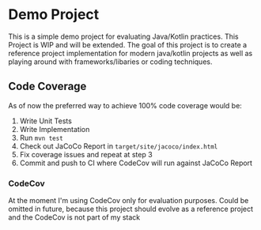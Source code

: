 # Demo Project
This is a simple demo project for evaluating Java/Kotlin practices. 
This Project is WIP and will be extended.
The goal of this project is to create a reference project implementation for modern java/kotlin projects as 
well as playing around with frameworks/libaries or coding techniques.

## Code Coverage
As of now the preferred way to achieve 100% code coverage would be:

1. Write Unit Tests
2. Write Implementation
3. Run `mvn test`
4. Check out JaCoCo Report in `target/site/jacoco/index.html`
5. Fix coverage issues and repeat at step 3
6. Commit and push to CI where CodeCov will run against JaCoCo Report

### CodeCov
At the moment I'm using CodeCov only for evaluation purposes. Could be omitted in future, because this project should evolve as a reference project and the CodeCov is not part of my stack